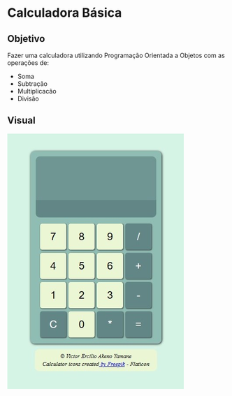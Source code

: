 
# Calculadora Básica

## Objetivo

Fazer uma calculadora utilizando Programação Orientada a Objetos com as operações de:
 - Soma
 - Subtração
 - Multiplicacão
 - Divisão

## Visual

![Calculadora básica](/calculadora.jpg "Calculadora") 
 
